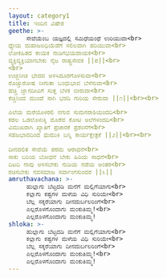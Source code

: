 ```yaml
---
layout: category1
title: ಇಂದಿನ ವಿಷೇಶ
geethe: >- 
     ಸೇವೆಯೆಂಬ ಯಜ್ಞದಲ್ಲಿ ಸಮಿಧೆಯಂಥೆ ಉರಿಯುವಾ<br>
ಧ್ಯೇಯ ಮಹಾಜಲಧಿಯೆಡೆಗೆ ಸಲಿಲವಾಗಿ ಹರಿಯುವಾ<br>
ಲೋಕಹಿತದ ಕಾಯಕ ನಾಡಿಗಭಯದಾಯಕ<br>
ವ್ಯಕ್ತಿವ್ಯಕ್ತಿಯಾಗಬೇಕು ನೈಜ ರಾಷ್ಟ್ರಸೇವಕ ||ಪ||<br>
<br>
ಉಚ್ಚನೀಚ ಭೇದವ ಅಳಿಸಿದೂರಗೊಳಿಸುವಾ<br>
ರೊಚ್ಚುರೋಷ ನೀಗುತಾ ಬಂಧುಭಾವ ಬೆಳೆಸುವಾ<br>
ಹಚ್ಚಿ ಜ್ಞಾನದೀವಿಗೆ ಸುತ್ತ ಬೆಳಕ ಬೀರುವಾ<br>
ಕೆಚ್ಚಿನಿಂದ ಮುಂದೆ ಸಾಗಿ ಭರದಿ ಗುರಿಯ ಸೇರುವಾ ||೧||<br><br>

ಎಲೆಯ ಮರೆಯೊಳರಲಿ ನಗುವ ಸುಮನರಾಶಿಯಂದದಿ<br>
ಕಡಲ ಒಡಲೊಳುಕ್ಕಿ ಮೊರೆವ ಕೋಟಿ ಅಲೆಗಳಂದದಿ<br>
ವಿಮುಖರಾಗಿ ಖ್ಯಾತಿಗೆ ಪ್ರಚಾರಕೆ ಪ್ರಶಂಸೆಗೆ<br>
ಸಹಜಭಾವದಿಂದ ಧುಮುಕಿ ಬನ್ನಿ ಕಾರ್ಯಕ್ಷೇತ್ರಕೆ ||೨||<br><br>

ದೀನದಲಿತ ಸೇವೆಯೆ ಪರಮ ಆರಾಧನೆ<br>
ಸಾಕು ಬರಿಯ ಬೋಧನೆ ಬೇಕು ಹಿರಿಯ ಸಾಧನೆ<br>
ದಿಟದಿ ನಾವು ಅಳಿಸಬೇಕು ನುಡಿಯ ನಡೆಯ ಅಂತರ<br>
ರಚಿಸಬೇಕು ನವಸಮಾಜ ಸರ್ವಾಂಗಸುಂದರ ||೩||
amruthavachana: >- 
     ಹುಲ್ಲಾಗು ಬೆಟ್ಟದಡಿ ಮನೆಗೆ ಮಲ್ಲಿಗೆಯಾಗು<br>
     ಕಲ್ಲಾಗು ಕಷ್ಟಗಳ ಮಳೆಯ ವಿಧಿ ಸುರಿಯೇ<br>
     ಬೆಲ್ಲ ಸಕ್ಕರೆಯಾಗು ದೀನದುರ್ಬಲರಿಂಗೆ<br>
     ಎಲ್ಲರೊಳಗೊಂದಾಗು ಮಂಕುತಿಮ್ಮ!<br>
     ಎಲ್ಲರೊಳಗೊಂದಾಗು ಮಂಕುತಿಮ್ಮ!
shloka: >- 
     ಹುಲ್ಲಾಗು ಬೆಟ್ಟದಡಿ ಮನೆಗೆ ಮಲ್ಲಿಗೆಯಾಗು<br>
     ಕಲ್ಲಾಗು ಕಷ್ಟಗಳ ಮಳೆಯ ವಿಧಿ ಸುರಿಯೇ<br>
     ಬೆಲ್ಲ ಸಕ್ಕರೆಯಾಗು ದೀನದುರ್ಬಲರಿಂಗೆ<br>
     ಎಲ್ಲರೊಳಗೊಂದಾಗು ಮಂಕುತಿಮ್ಮ!<br>
     ಎಲ್ಲರೊಳಗೊಂದಾಗು ಮಂಕುತಿಮ್ಮ!
---
```

